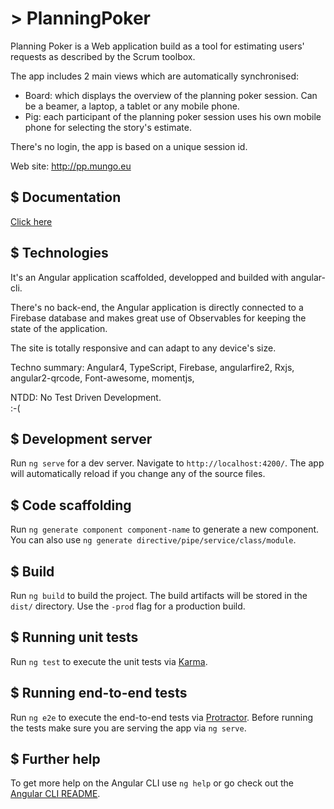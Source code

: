 # > PlanningPoker

Planning Poker is a Web application build as a tool for estimating users' requests as described by the Scrum toolbox.

The app includes 2 main views which are automatically synchronised:

- Board: which displays the overview of the planning poker session. Can be a beamer, a laptop, a tablet or any mobile phone.
- Pig: each participant of the planning poker session uses his own mobile phone for selecting the story's estimate.

There's no login, the app is based on a unique session id.

Web site: http://pp.mungo.eu

## $ Documentation

[Click here](docs/index.md)

## $ Technologies

It's an Angular application scaffolded, developped and builded with angular-cli.

There's no back-end, the Angular application is directly connected to a Firebase database and makes great use of Observables for keeping the state of the application.

The site is totally responsive and can adapt to any device's size.

Techno summary: Angular4, TypeScript, Firebase, angularfire2, Rxjs, angular2-qrcode, Font-awesome, momentjs, 

NTDD: No Test Driven Development.  
:-(

## $ Development server

Run `ng serve` for a dev server. Navigate to `http://localhost:4200/`. The app will automatically reload if you change any of the source files.

## $ Code scaffolding

Run `ng generate component component-name` to generate a new component. You can also use `ng generate directive/pipe/service/class/module`.

## $ Build

Run `ng build` to build the project. The build artifacts will be stored in the `dist/` directory. Use the `-prod` flag for a production build.

## $ Running unit tests

Run `ng test` to execute the unit tests via [Karma](https://karma-runner.github.io).

## $ Running end-to-end tests

Run `ng e2e` to execute the end-to-end tests via [Protractor](http://www.protractortest.org/).
Before running the tests make sure you are serving the app via `ng serve`.

## $ Further help

To get more help on the Angular CLI use `ng help` or go check out the [Angular CLI README](https://github.com/angular/angular-cli/blob/master/README.md).
